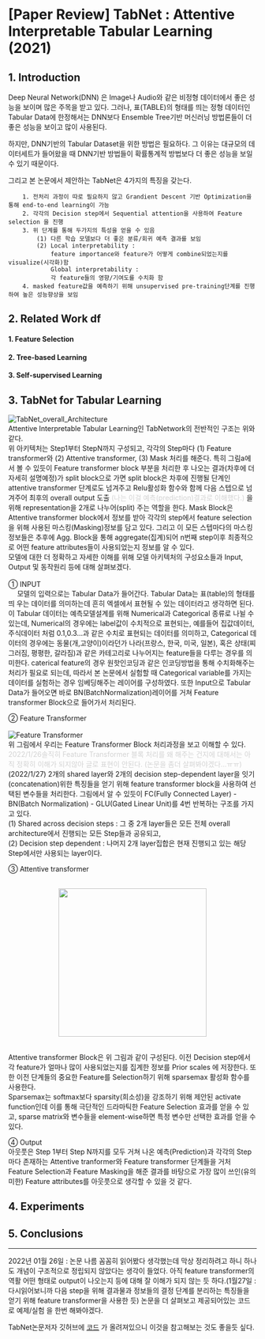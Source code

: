 # [Paper Review] TabNet : Attentive Interpretable Tabular Learning (2021)

## 1. Introduction


Deep Neural Network(DNN) 은 Image나 Audio와 같은 비정형 데이터에서 좋은 성능을 보이며 많은 주목을 받고 있다.
그러나, 표(TABLE)의 형태를 띄는 정형 데이터인 Tabular Data에 한정해서는 DNN보다 Ensemble Tree기반 머신러닝 방법론들이 더 좋은 성능을 보이고 많이 사용된다.

하지만, DNN기반의 Tabular Dataset을 위한 방법은 필요하다. 
그 이유는 대규모의 데이터세트가 들어왔을 때 DNN기반 방법들이 확률통계적 방법보다 더 좋은 성능을 보일 수 있기 때문이다. 

그리고 본 논문에서 제안하는 TabNet은 4가지의 특징을 갖는다.
    
```
    1. 전처리 과정이 따로 필요하지 않고 Grandient Descent 기반 Optimization을 통해 end-to-end learning이 가능
    2. 각각의 Decision step에서 Sequential attention을 사용하여 Feature selection 을 진행
    3. 위 단계를 통해 두가지의 특성을 얻을 수 있음
        (1) 다른 학습 모델보다 더 좋은 분류/회귀 예측 결과를 보임
        (2) Local interpretability : 
            feature importance와 feature가 어떻게 combine되었는지를 visualize(시각화)함
            Global interpretability : 
            각 feature들의 영향/기여도를 수치화 함
    4. masked feature값을 예측하기 위해 unsupervised pre-training단계를 진행하여 높은 성능향상을 보임
```

## 2. Related Work df

#### 1. Feature Selection
#### 2. Tree-based Learning
#### 3. Self-supervised Learning
 

## 3. TabNet for Tabular Learning

![TabNet_overall_Architecture](https://github.com/so-hko/Study/blob/main/DL/TabNet/images/TabNet%20overall%20architecture.png?raw=true)
<br>
Attentive Interpretable Tabular Learning인 TabNetwork의 전반적인 구조는 위와 같다.<br>
위 아키텍처는 Step1부터 StepN까지 구성되고, 각각의 Step마다 (1) Feature transformer와 (2) Attentive transformer, (3) Mask 처리를 해준다. 
특히 그림a에서 볼 수 있듯이 Feature transformer block 부분을 처리한 후 나오는 결과(차후에 더 자세히 설명예정)가 split block으로 가면 
split block은 차후에 진행될 단계인 attentive transformer 단계로도 넘겨주고 Relu활성화 함수와 함께 다음 스텝으로 넘겨주어 
최후의 overall output 도출 <span style="color:#D3D3D3">(나는 이걸 예측(prediction)결과로 이해했다.) </span> 을 위해 
representation을 2개로 나누어(split) 주는 역할을 한다. 
Mask Block은 Attentive transformer block에서 정보를 받아 각각의 step에서 feature selection을 위해 사용된 마스킹(Masking)정보를 담고 있다. 
그리고 이 모든 스텝마다의 마스킹 정보들은 추후에 Agg. Block을 통해 aggregate(집계)되어 n번째 step이후 최종적으로 어떤 feature attributes들이 사용되었는지 정보를 알 수 있다.<br>
모델에 대한 더 정확하고 자세한 이해를 위해 모델 아키텍처의 구성요소들과 Input, Output 및 동작원리 등에 대해 살펴보겠다.<br><br>
① INPUT <br>
　 모델의 입력으로는 Tabular Data가 들어간다. Tabular Data는 표(table)의 형태를 띄 우는 데이터를 의미하는데 흔히 엑셀에서 표현될 수 있는 데이터라고 생각하면 된다. 
이 Tabular 데이터는 예측모델설계를 위해 Numerical과 Categorical 종류로 나뉠 수 있는데, Numerical의 경우에는 label값이 수치적으로 표현되는, 예를들어 집값데이터, 주식데이터 처럼 0.1,0.3...과 같은 수치로 표현되는 데이터를 의미하고,
Categorical 데이터의 경우에는 동물(개,고양이)이라던가 나라(프랑스, 한국, 미국, 일본), 혹은 상태(찌그러짐, 평평한, 갈라짐)과 같은 카테고리로 나누어지는 feature들을 다루는 경우를 의미한다. 
caterical feature의 경우 원핫인코딩과 같은 인코딩방법을 통해 수치화해주는 처리가 필요로 되는데, 따라서
본 논문에서 실험할 때 Categorical variable를 가지는 데이터를 실험하는 경우 임베딩해주는 레이어를 구성하였다.
또한 Input으로 Tabular Data가 들어오면 바로 BN(BatchNormalization)레이어를 거쳐 Feature transformer Block으로 들어가서 처리된다. 

② Feature Transformer <br><br>
![Feature Transformer](https://github.com/so-hko/Study/blob/main/DL/TabNet/images/FeatureTransformer.png?raw=true) <br>
위 그림에서 우리는 Feature Transformer Block 처리과정을 보고 이해할 수 있다. 
<span style="color:#D3D3D3"> 2022/1/26솔직히 Feature Transformer 블록 처리를 왜 해주는 건지에 대해서는 아직 정확히 이해가 되지않아 글로 표현이 안된다.
(논문을 좀더 살펴봐야겠다...ㅠㅠ)</span> <br>
(2022/1/27) 2개의 shared layer와 2개의 decision step-dependent layer을 잇기(concatenation)위한 특징들을 얻기 위해 feature transformer block을 사용하여 선택된 변수들을 처리한다.
그림에서 알 수 있듯이 FC(Fully Connected Layer) - BN(Batch Normalization) - GLU(Gated Linear Unit)를 4번 반복하는 구조를 가지고 있다. <br>
(1) Shared across decision steps : 그 중 2개 layer들은 모든 전체 overall architecture에서 진행되는 모든 Step들과 공유되고, <br> 
(2) Decision step dependent : 나머지 2개 layer집합은 현재 진행되고 있는 해당 Step에서만 사용되는 layer이다. <br>

③ Attentive transformer <br><br>
<p align="center"><img src="https://github.com/so-hko/Study/blob/main/DL/TabNet/images/AttentiveTransformer.png?raw=true" height="300px" width="300"> <br> </p>
<br>
 Attentive transformer Block은 위 그림과 같이 구성된다. 이전 Decision step에서 각 feature가 얼마나 많이 사용되었는지를 집계한 정보를 Prior scales 에 저장한다.
또한 이전 단계들의 중요한 Feature를 Selection하기 위해 sparsemax 활성화 함수를 사용한다.<br>
Sparsemax는 softmax보다 sparsity(희소성)을 강조하기 위해 제안된 activate function인데 이를 통해 극단적인 드라마틱한 Feature Selection 효과를 얻을 수 있고,
sparse matrix와 변수들을 element-wise하면 특정 변수만 선택한 효과를 얻을 수 있다.

<br> 

④ Output <br>
아웃풋은 Step 1부터 Step N까지를 모두 거쳐 나온 예측(Prediction)과 각각의 Step마다 존재하는 Attentive tranformer와 Feature transformer 단계들을 거처 Feature Selection과 Feature Masking을 해준 결과를 바탕으로 가장 많이 쓰인(유의미한) Feature attributes를 아웃풋으로 생각할 수 있을 것 같다.

## 4. Experiments

## 5. Conclusions

---------------------------------------------------
2022년 01월 26일 : 논문 나름 꼼꼼히 읽어봤다 생각했는데 막상 정리하려고 하니 하나도 개념이 구조적으로 정립되지 않았다는 생각이 들었다.
아직 feature transformer의 역활 어떤 형태로 output이 나오는지 등에 대해 잘 이해가 되지 않는 듯 하다.(1월27일 :  다시읽어보니까 다음 step을 위해 결과물과 정보들의 결정 단계를 분리하는 특징들을 얻기 위해 feature transformer을 사용한 듯) 논문을 더 살펴보고 제공되어있는 코드로 예제/실험 을 한번 해봐야겠다.

TabNet논문저자 깃허브에 [코드](https://github.com/dreamquark-ai/tabnet) 가 올려져있으니 이것을 참고해보는 것도 좋을듯 싶다.

```python

```
